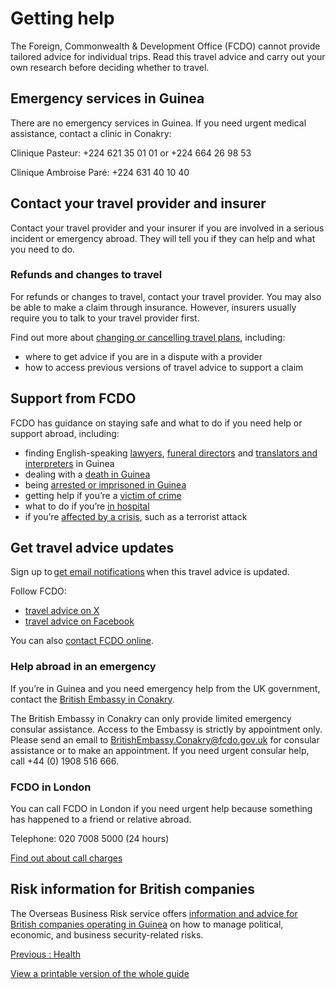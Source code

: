 # Getting help

The Foreign, Commonwealth & Development Office (FCDO) cannot provide tailored advice for individual trips. Read this travel advice and carry out your own research before deciding whether to travel.

## Emergency services in Guinea

There are no emergency services in Guinea. If you need urgent medical assistance, contact a clinic in Conakry:

Clinique Pasteur: +224 621 35 01 01 or +224 664 26 98 53

Clinique Ambroise Paré: +224 631 40 10 40

## Contact your travel provider and insurer

Contact your travel provider and your insurer if you are involved in a serious incident or emergency abroad. They will tell you if they can help and what you need to do.

### Refunds and changes to travel

For refunds or changes to travel, contact your travel provider. You may also be able to make a claim through insurance. However, insurers usually require you to talk to your travel provider first.

Find out more about [changing or cancelling travel plans](https://www.gov.uk/guidance/about-foreign-commonwealth-development-office-travel-advice#changing-or-cancelling-travel-plans), including:

* where to get advice if you are in a dispute with a provider
* how to access previous versions of travel advice to support a claim

## Support from FCDO

FCDO has guidance on staying safe and what to do if you need help or support abroad, including:

* finding English-speaking [lawyers](https://find-a-professional-service-abroad.service.csd.fcdo.gov.uk/find/lawyers?country=Guinea), [funeral directors](https://find-a-professional-service-abroad.service.csd.fcdo.gov.uk/find/funeral-directors?country=Guinea) and [translators and interpreters](https://find-a-professional-service-abroad.service.csd.fcdo.gov.uk/find/translators-interpreters?country=Guinea) in Guinea
* dealing with a [death in Guinea](https://www.gov.uk/government/publications/guinea-bereavement-death-abroad)
* being [arrested or imprisoned in Guinea](https://www.gov.uk/government/publications/guinea-prisoner-pack)
* getting help if you’re a [victim of crime](https://www.gov.uk/guidance/victim-of-crime-abroad)
* what to do if you’re [in hospital](https://www.gov.uk/guidance/in-hospital-abroad)
* if you’re [affected by a crisis](https://www.gov.uk/guidance/how-to-deal-with-a-crisis-overseas), such as a terrorist attack

## Get travel advice updates

Sign up to [get email notifications](https://www.gov.uk/foreign-travel-advice/guinea/email-signup) when this travel advice is updated.

Follow FCDO:

* [travel advice on X](https://x.com/fcdotravelgovuk)
* [travel advice on Facebook](https://www.facebook.com/FCDOTravel/)

You can also [contact FCDO online](https://www.contact.service.csd.fcdo.gov.uk/posts/guinea/british-embassy-conakry).

### Help abroad in an emergency

If you’re in Guinea and you need emergency help from the UK government, contact the [British Embassy in Conakry](https://www.gov.uk/world/organisations/british-embassy-conakry).

The British Embassy in Conakry can only provide limited emergency consular assistance. Access to the Embassy is strictly by appointment only. Please send an email to [BritishEmbassy.Conakry@fcdo.gov.uk](mailto:BritishEmbassy.Conakry@fcdo.gov.uk) for consular assistance or to make an appointment. If you need urgent consular help, call +44 (0) 1908 516 666.

### FCDO in London

You can call FCDO in London if you need urgent help because something has happened to a friend or relative abroad.

Telephone: 020 7008 5000 (24 hours)

[Find out about call charges](https://www.gov.uk/call-charges)

## Risk information for British companies

The Overseas Business Risk service offers [information and advice for British companies operating in Guinea](https://www.gov.uk/government/publications/overseas-business-risk-guinea) on how to manage political, economic, and business security-related risks.

[Previous
:
Health](/foreign-travel-advice/guinea/health)

[View a printable version of the whole guide](/foreign-travel-advice/guinea/print)
